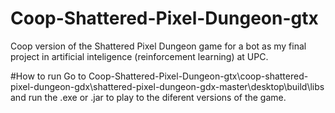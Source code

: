 # Coop-Shattered-Pixel-Dungeon-gtx
Coop version of the Shattered Pixel Dungeon game for a bot as my final project in artificial inteligence (reinforcement learning) at UPC.

#How to run
Go to Coop-Shattered-Pixel-Dungeon-gtx\coop-shattered-pixel-dungeon-gdx\shattered-pixel-dungeon-gdx-master\desktop\build\libs and run the .exe or .jar to play to the diferent versions of the game.
